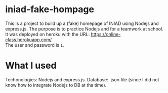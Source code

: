 # iniad-fake-hompage
This is a project to build up a (fake) homepage of INIAD using Nodejs and express.js. The purpose is to practice Nodejs and for a teamwork at school.  
It was deployed on heroku with the URL: https://online-class.herokuapp.com/  
The user and password is `1`.

# What I used
Techonologies: Nodejs and express.js.
Database: .json file (since I did not know how to integrate Nodejs to DB at tha time).  

